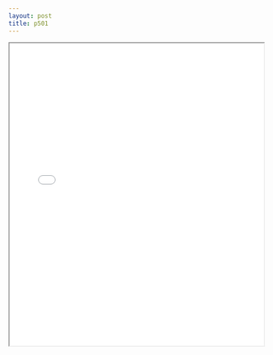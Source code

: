 ```yaml
---
layout: post
title: p501
---
```


<div class="pdf-container">
<iframe src="/assets/pdfs/p501.pdf" height="600" width="100%" allowFullScreen="true"></iframe>
</div>

